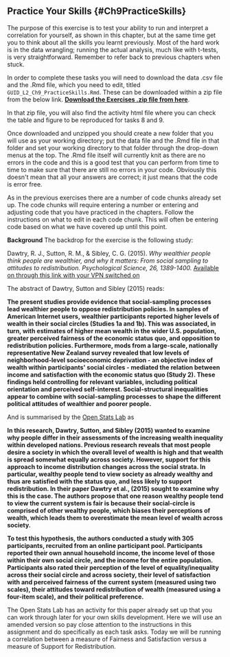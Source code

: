 ## Practice Your Skills {#Ch9PracticeSkills}

The purpose of this exercise is to test your ability to run and interpret a correlation for yourself, as shown in this chapter, but at the same time get you to think about all the skills you learnt previously. Most of the hard work is in the data wrangling; running the actual analysis, much like with t-tests, is very straightforward. Remember to refer back to previous chapters when stuck.


In order to complete these tasks you will need to download the data .csv file and the .Rmd file, which you need to edit, titled `GUID_L2_Ch9_PracticeSkills.Rmd`. These can be downloaded within a zip file from the below link. [**Download the Exercises .zip file from here**](data/09-s02/GUID_L2_Ch9_PracticeSkills/L2_Ch9_PracticeSkills.zip).

In that zip file, you will also find the activity html file where you can check the table and figure to be reproduced for tasks 8 and 9.

Once downloaded and unzipped you should create a new folder that you will use as your working directory; put the data file and the .Rmd file in that folder and set your working directory to that folder through the drop-down menus at the top. The .Rmd file itself will currently knit as there are no errors in the code and this is a good test that you can perform from time to time to make sure that there are still no errors in your code. Obviously this doesn't mean that all your answers are correct; it just means that the code is error free.

As in the previous exercises there are a number of code chunks already set up. The code chunks will require entering a number or entering and adjusting code that you have practiced in the chapters. Follow the instructions on what to edit in each code chunk. This will often be entering code based on what we have covered up until this point.

**Background**
The backdrop for the exercise is the following study:

Dawtry, R. J., Sutton, R. M., & Sibley, C. G. (2015). *Why wealthier people think people are wealthier, and why it matters: From social sampling to attitudes to redistribution. Psychological Science, 26, 1389-1400.* <a href = "http://journals.sagepub.com/stoken/default+domain/RrNc7nRzBpvJaMH5UEte/full" target = "_blank">Available on through this link with your VPN switched on</a>

The abstract of Dawtry, Sutton and Sibley (2015) reads:

**The present studies provide evidence that social-sampling processes lead wealthier people to oppose redistribution policies. In samples of American Internet users, wealthier participants reported higher levels of wealth in their social circles (Studies 1a and 1b). This was associated, in turn, with estimates of higher mean wealth in the wider U.S. population, greater perceived fairness of the economic status quo, and opposition to redistribution policies. Furthermore, mods from a large-scale, nationally representative New Zealand survey revealed that low levels of neighborhood-level socioeconomic deprivation - an objective index of wealth within participants' social circles - mediated the relation between income and satisfaction with the economic status quo (Study 2). These findings held controlling for relevant variables, including political orientation and perceived self-interest. Social-structural inequalities appear to combine with social-sampling processes to shape the different political attitudes of wealthier and poorer people.**

And is summarised by the <a href="https://sites.google.com/view/openstatslab/home/correlation-activities?authuser=0" target = "_blank">Open Stats Lab</a> as

**In this research, Dawtry, Sutton, and Sibley (2015) wanted to examine why people differ in their assessments of the increasing wealth inequality within developed nations. Previous research reveals that most people desire a society in which the overall level of wealth is high and that wealth is spread somewhat equally across society. However, support for this approach to income distribution changes across the social strata. In particular, wealthy people tend to view society as already wealthy and thus are satisfied with the status quo, and less likely to support redistribution. In their paper Dawtry et al., (2015) sought to examine why this is the case. The authors propose that one reason wealthy people tend to view the current system is fair is because their social-circle is comprised of other wealthy people, which biases their perceptions of wealth, which leads them to overestimate the mean level of wealth across society.**

**To test this hypothesis, the authors conducted a study with 305 participants, recruited from an online participant pool. Participants reported their own annual household income, the income level of those within their own social circle, and the income for the entire population. Participants also rated their perception of the level of equality/inequality across their social circle and across society, their level of satisfaction with and perceived fairness of the current system (measured using two scales), their attitudes toward redistribution of wealth (measured using a four-item scale), and their political preference.**

The Open Stats Lab has an activity for this paper already set up that you can work through later for your own skills development. Here we will use an amended version so pay close attention to the instructions in this assignment and do specifically as each task asks. Today we will be running a correlation between a measure of Fairness and Satisfaction versus a measure of Support for Redistribution.
